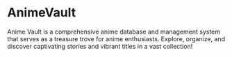 # AnimeVault
Anime Vault is a comprehensive anime database and management system that serves as a treasure trove for anime enthusiasts. Explore, organize, and discover captivating stories and vibrant titles in a vast collection!
